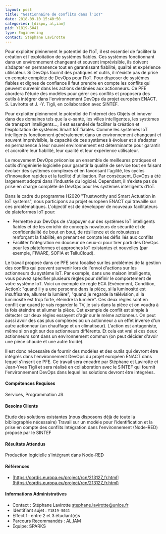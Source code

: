 ```yaml
---
layout: post
title: "Gestionnaire de conflits dans l'IoT"
date: 2018-09-10 15:40:50
categories: [dispo, al,iam]
pid: Y1819-S041
type: Engineering
contact: Stéphane Lavirotte
---
```

       
Pour exploiter pleinement le potentiel de l’IoT, il est essentiel de faciliter la création et l'exploitation de systèmes fiables. Ces systèmes fonctionnant dans un environnement changeant et souvent imprévisible, ils doivent s’adapter en permanence tout en garantissant fiabilité, qualité et expérience utilisateur. Si DevOps fournit des pratiques et outils, il n'existe pas de prise en compte complète de DevOps pour l’IoT. Pour disposer de systèmes fiables et dignes de confiance il faut prendre en compte les conflits qui peuvent survenir dans les actions destinées aux actionneurs. Ce PFE abordera l'étude des modèles pour gérer ces conflits et proposera des outils à intégrer dans l'environnement DevOps du projet européen ENACT. 
S. Lavirotte et J. -Y. Tigli, en collaboration avec SINTEF.


Pour exploiter pleinement le potentiel de l'Internet des Objets et innover dans des domaines tels que la e-santé, les villes intelligentes, les systèmes de transport intelligents..., il est essentiel de faciliter la création et l'exploitation de systèmes Smart IoT fiables. Comme les systèmes IoT intelligents fonctionnent généralement dans un environnement changeant et souvent imprévisible, la capacité de ces systèmes à évoluer et à s’adapter en permanence à leur nouvel environnement est déterminante pour garantir et accroître leur fiabilité, leur qualité et leur expérience utilisateur. 

Le mouvement DevOps préconise un ensemble de meilleures pratiques et outils d'ingénierie logicielle pour garantir la qualité de service tout en faisant évoluer des systèmes complexes et en favorisant l'agilité, les cycles d'innovation rapides et la facilité d'utilisation. Par conséquent, DevOps a été largement adopté dans l'industrie du logiciel. Cependant, il n’existe pas de prise en charge complète de DevOps pour les systèmes intelligents d’IoT.

Dans le cadre du programme H2020 "Trustworthy and Smart Actuation in IoT systems", nous participons au projet européen ENACT qui travaille sur ces problématiques. L'objectif est de développer de nouveaux facilitateurs de plateformes IoT pour:
 - Permettre aux DevOps de s'appuyer sur des systèmes IoT intelligents fiables et de les enrichir de concepts novateurs de sécurité et de confidentialité de bout en bout, de résilience et de robustesse renforçant la fiabilité, en prenant en compte les défis liés aux conflits
 - Faciliter l'intégration en douceur de ceux-ci pour tirer parti des DevOps pour les plateformes et approches IoT existantes et nouvelles (par exemple, FIWARE, SOFIA et TelluCloud).

Le travail proposé dans ce PFE sera focalisé sur les problèmes de la gestion des conflits qui peuvent survenir lors de l'envoi d'actions sur les actionneurs du système IoT. Par exemple, dans une maison intelligente, vous pouvez spécifier plusieurs règles pour définir le comportement de votre système IoT. Voici un exemple de règle ECA (Evénement, Condition, Action): "quand il y a une personne dans la pièce, si la luminosité est insuffisante, allumer la lumière", "quand je regarde la télévision, si la luminosité est trop forte, éteindre la lumière". Ces deux règles sont en conflit car quand je vais regarder la TV, je suis dans la pièce et on voudra à la fois éteindre et allumer la pièce. Cet exemple de conflit est simple à détecter car deux règles essayent d'agir sur le même actionneur. On peut aussi avoir des cas plus complexes où un actionneur a un effet inverse d'un autre actionneur (un chauffage et un climatiseur). L'action est antagoniste, même si on agit sur des actionneurs différents. Et cela est vrai si ces deux actionneurs sont dans un environnement commun (on peut décider d'avoir une pièce chaude et une autre froide).

Il est donc nécessaire de fournir des modèles et des outils qui devront être intégrés dans l'environnement DevOps du projet européen ENACT dans lequel s'inscrit ce PFE. Ce travail sera encadré par Stéphane et Lavirotte et Jean-Yves Tigli et sera réalisé en collaboration avec le SINTEF qui fournit l'environnement DevOps dans lequel les solutions devront être intégrées.


#### Compétences Requises
Services, Programmation JS



     

#### Besoins Clients
Etude des solutions existantes (nous disposons déjà de toute la bibliographie nécessaire)
Travail sur un modèle pour l'identification et la prise en compte des conflits
Intégration dans l'environnement (Node-RED) proposé par le SINTEF

#### Résultats Attendus
Production logicielle s'intégrant dans Node-RED

#### Références

  * [https://cordis.europa.eu/project/rcn/213127_fr.html](https://cordis.europa.eu/project/rcn/213127_fr.html)

#### Informations Administratives
  * Contact : Stéphane Lavirotte <stephane.lavirotte@unice.fr>
  * Identifiant sujet : `Y1819-S041`
  * Effectif : entre 2 et 3 étudiant(e)s
  * Parcours Recommandés : AL,IAM
  * Équipe: SPARKS

     